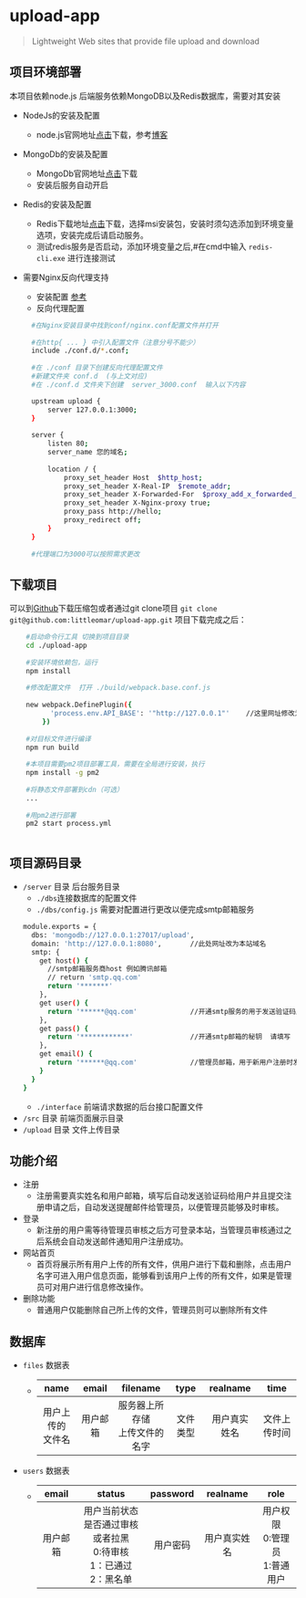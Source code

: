# upload-app

> Lightweight Web sites that provide file upload and download

## 项目环境部署
本项目依赖node.js
后端服务依赖MongoDB以及Redis数据库，需要对其安装

- NodeJs的安装及配置
   - node.js官网地址[点击](https://nodejs.org/zh-cn/)下载，参考[博客](https://www.cnblogs.com/liuqiyun/p/8133904.html)
- MongoDb的安装及配置
   - MongoDb官网地址[点击](https://www.mongodb.com/download-center/community)下载
   - 安装后服务自动开启
- Redis的安装及配置
   - Redis下载地址[点击](https://github.com/MicrosoftArchive/redis/releases)下载，选择msi安装包，安装时须勾选添加到环境变量选项，安装完成后请启动服务。
   - 测试redis服务是否启动，添加环境变量之后,#在cmd中输入 `redis-cli.exe` 进行连接测试
   
- 需要Nginx反向代理支持
   - 安装配置 [参考](https://blog.csdn.net/h610443955/article/details/81096506)
   - 反向代理配置 
   ```bash
     #在Nginx安装目录中找到conf/nginx.conf配置文件并打开 
     
     #在http{ ... } 中引入配置文件（注意分号不能少）
     include ./conf.d/*.conf;
     
     #在 ./conf 目录下创建反向代理配置文件 
     #新建文件夹 conf.d  (与上文对应)
     #在 ./conf.d 文件夹下创建  server_3000.conf  输入以下内容
 
     upstream upload {
         server 127.0.0.1:3000;
     }
     
     server {
         listen 80;
         server_name 您的域名;
     
         location / {
             proxy_set_header Host  $http_host;
             proxy_set_header X-Real-IP  $remote_addr;  
             proxy_set_header X-Forwarded-For  $proxy_add_x_forwarded_for;
             proxy_set_header X-Nginx-proxy true;
             proxy_pass http://hello;
             proxy_redirect off;
         }
     }
     
     #代理端口为3000可以按照需求更改
     ```

## 下载项目
可以到[Github](https://github.com/littleomar/upload-app)下载压缩包或者通过git clone项目 
`git clone git@github.com:littleomar/upload-app.git`
项目下载完成之后：
   ```bash
       #启动命令行工具 切换到项目目录
       cd ./upload-app
       
       #安装环境依赖包，运行
       npm install
       
       #修改配置文件  打开 ./build/webpack.base.conf.js
       
       new webpack.DefinePlugin({
             'process.env.API_BASE': '"http://127.0.0.1"'    //这里网址修改为本站域名
           })
       
       #对目标文件进行编译
       npm run build
       
       #本项目需要pm2项目部署工具，需要在全局进行安装，执行
       npm install -g pm2
       
       #将静态文件部署到cdn（可选）
       ...
       
       #用pm2进行部署
       pm2 start process.yml
       
   ```
## 项目源码目录

- `/server` 目录  后台服务目录
   - `./dbs`连接数据库的配置文件
   - `./dbs/config.js` 需要对配置进行更改以便完成smtp邮箱服务
   ```bash
   module.exports = {
     dbs: 'mongodb://127.0.0.1:27017/upload',
     domain: 'http://127.0.0.1:8080',       //此处网址改为本站域名
     smtp: {
       get host() {
         //smtp邮箱服务商host 例如腾讯邮箱
         // return 'smtp.qq.com'   
         return '*******'
       },
       get user() {
         return '******@qq.com'             //开通smtp服务的用于发送验证码服务邮箱
       },
       get pass() {
         return '************'              //开通smtp邮箱的秘钥  请填写
       },
       get email() {
         return '******@qq.com'             //管理员邮箱，用于新用户注册时发送提醒邮件的接受地址
       }
     }
   }
   
   ```
   - `./interface` 前端请求数据的后台接口配置文件
- `/src` 目录 前端页面展示目录
- `/upload` 目录 文件上传目录

## 功能介绍
- 注册
   - 注册需要真实姓名和用户邮箱，填写后自动发送验证码给用户并且提交注册申请之后，自动发送提醒邮件给管理员，以便管理员能够及时审核。
- 登录
   - 新注册的用户需等待管理员审核之后方可登录本站，当管理员审核通过之后系统会自动发送邮件通知用户注册成功。
- 网站首页
   - 首页将展示所有用户上传的所有文件，供用户进行下载和删除，点击用户名字可进入用户信息页面，能够看到该用户上传的所有文件，如果是管理员可对用户进行信息修改操作。
- 删除功能
   - 普通用户仅能删除自己所上传的文件，管理员则可以删除所有文件
   
   
## 数据库
- `files` 数据表
   - name|email|filename|type|realname|time
     :---:|:---:|:---:|:---:|:---:|:---:
     用户上传的<br />文件名|用户邮箱|服务器上所存储<br />上传文件的名字|文件类型|用户真实姓名|文件上传时间
- `users` 数据表
   - email|status|password|realname|role|
     :---:|:---:|:---:|:---:|:---:
     用户邮箱|用户当前状态<br>是否通过审核或者拉黑<br>0:待审核<br>1：已通过<br>2：黑名单|用户密码|用户真实姓名|用户权限<br>0:管理员<br>1:普通用户
